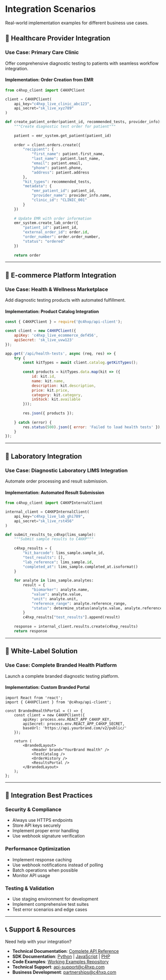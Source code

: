 # Integration Scenarios

Real-world implementation examples for different business use cases.

## 🏥 **Healthcare Provider Integration**

### **Use Case: Primary Care Clinic**

Offer comprehensive diagnostic testing to patients with seamless workflow integration.

#### **Implementation: Order Creation from EMR**

```python
from c4hxp_client import C4HXPClient

client = C4HXPClient(
    api_key="c4hxp_live_clinic_abc123",
    api_secret="sk_live_xyz789"
)

def create_patient_order(patient_id, recommended_tests, provider_info):
    """Create diagnostic test order for patient"""
    
    patient = emr_system.get_patient(patient_id)
    
    order = client.orders.create({
        "recipient": {
            "first_name": patient.first_name,
            "last_name": patient.last_name,
            "email": patient.email,
            "phone": patient.phone,
            "address": patient.address
        },
        "kit_types": recommended_tests,
        "metadata": {
            "emr_patient_id": patient_id,
            "provider_name": provider_info.name,
            "clinic_id": "CLINIC_001"
        }
    })
    
    # Update EMR with order information
    emr_system.create_lab_order({
        "patient_id": patient_id,
        "external_order_id": order.id,
        "order_number": order.order_number,
        "status": "ordered"
    })
    
    return order
```

---

## 🛒 **E-commerce Platform Integration**

### **Use Case: Health & Wellness Marketplace**

Add diagnostic testing products with automated fulfillment.

#### **Implementation: Product Catalog Integration**

```javascript
const { C4HXPClient } = require('@c4hxp/api-client');

const client = new C4HXPClient({
    apiKey: 'c4hxp_live_ecommerce_def456',
    apiSecret: 'sk_live_uvw123'
});

app.get('/api/health-tests', async (req, res) => {
    try {
        const kitTypes = await client.catalog.getKitTypes();
        
        const products = kitTypes.data.map(kit => ({
            id: kit.id,
            name: kit.name,
            description: kit.description,
            price: kit.price,
            category: kit.category,
            inStock: kit.available
        }));
        
        res.json({ products });
        
    } catch (error) {
        res.status(500).json({ error: 'Failed to load health tests' });
    }
});
```

---

## 🔬 **Laboratory Integration**

### **Use Case: Diagnostic Laboratory LIMS Integration**

Automate order processing and result submission.

#### **Implementation: Automated Result Submission**

```python
from c4hxp_client import C4HXPInternalClient

internal_client = C4HXPInternalClient(
    api_key="c4hxp_live_lab_ghi789",
    api_secret="sk_live_rst456"
)

def submit_results_to_c4hxp(lims_sample):
    """Submit sample results to C4HXP"""
    
    c4hxp_results = {
        "kit_barcode": lims_sample.sample_id,
        "test_results": [],
        "lab_reference": lims_sample.id,
        "completed_at": lims_sample.completed_at.isoformat()
    }
    
    for analyte in lims_sample.analytes:
        result = {
            "biomarker": analyte.name,
            "value": analyte.value,
            "unit": analyte.unit,
            "reference_range": analyte.reference_range,
            "status": determine_status(analyte.value, analyte.reference_range)
        }
        c4hxp_results["test_results"].append(result)
    
    response = internal_client.results.create(c4hxp_results)
    return response
```

---

## 🏢 **White-Label Solution**

### **Use Case: Complete Branded Health Platform**

Launch a complete branded diagnostic testing platform.

#### **Implementation: Custom Branded Portal**

```react
import React from 'react';
import { C4HXPClient } from '@c4hxp/api-client';

const BrandedHealthPortal = () => {
    const client = new C4HXPClient({
        apiKey: process.env.REACT_APP_C4HXP_KEY,
        apiSecret: process.env.REACT_APP_C4HXP_SECRET,
        baseUrl: 'https://api.yourbrand.com/v2/public/'
    });
    
    return (
        <BrandedLayout>
            <Header brand="YourBrand Health" />
            <TestCatalog />
            <OrderHistory />
            <ResultsPortal />
        </BrandedLayout>
    );
};
```

---

## 🎯 **Integration Best Practices**

### **Security & Compliance**
- Always use HTTPS endpoints
- Store API keys securely
- Implement proper error handling
- Use webhook signature verification

### **Performance Optimization**
- Implement response caching
- Use webhook notifications instead of polling
- Batch operations when possible
- Monitor API usage

### **Testing & Validation**
- Use staging environment for development
- Implement comprehensive test suites
- Test error scenarios and edge cases

---

## 📞 **Support & Resources**

Need help with your integration?

- **Technical Documentation**: [Complete API Reference](api-reference.md)
- **SDK Documentation**: [Python](../sdks/python/README.md) | [JavaScript](../sdks/javascript/README.md) | [PHP](../sdks/php/README.md)
- **Code Examples**: [Working Examples Repository](../examples/)
- **Technical Support**: [api-support@c4hxp.com](mailto:api-support@c4hxp.com)
- **Business Development**: [partnerships@c4hxp.com](mailto:partnerships@c4hxp.com) 